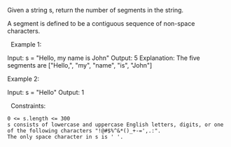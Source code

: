 Given a string s, return the number of segments in the string.

A segment is defined to be a contiguous sequence of non-space characters.

 
Example 1:

Input: s = "Hello, my name is John"
Output: 5
Explanation: The five segments are ["Hello,", "my", "name", "is", "John"]


Example 2:

Input: s = "Hello"
Output: 1


 
Constraints:


	0 <= s.length <= 300
	s consists of lowercase and uppercase English letters, digits, or one of the following characters "!@#$%^&*()_+-=',.:".
	The only space character in s is ' '.

